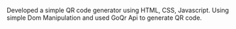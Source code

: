 Developed a simple QR code generator using HTML, CSS, Javascript. Using simple Dom Manipulation and used GoQr Api to generate QR code.
